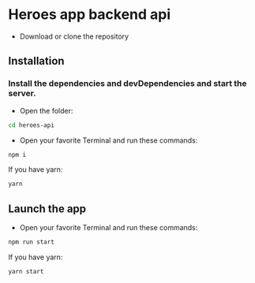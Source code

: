 # Heroes app backend api

- Download or clone the repository

## Installation
### Install the dependencies and devDependencies and start the server.
- Open the folder:
```sh
cd heroes-api
```
- Open your favorite Terminal and run these commands:
```sh
npm i
```
If you have yarn:
```sh
yarn
```

## Launch the app

- Open your favorite Terminal and run these commands:
```sh
npm run start
```
If you have yarn:
```sh
yarn start
```
